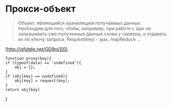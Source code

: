 # Прокси-объект

> Объект, являющийся хранилищем получаемых данных. Необходим для того, чтобы, например, при работе с ajax не запрашивать уже полученные данные снова у сервера, а отдавать их по ключу запроса. Request(key) - ajax, mapReduce ...
> 

[http://jsfiddle.net/GD9nj/][0]

    function proxy(key){
    if (typeof(data) == 'undefined'){
        obj = {};
    }
    if (obj[key] == undefined){
        obj[key] = request(key);
    }
    return obj[key]
    

}


[0]: http://jsfiddle.net/GD9nj/